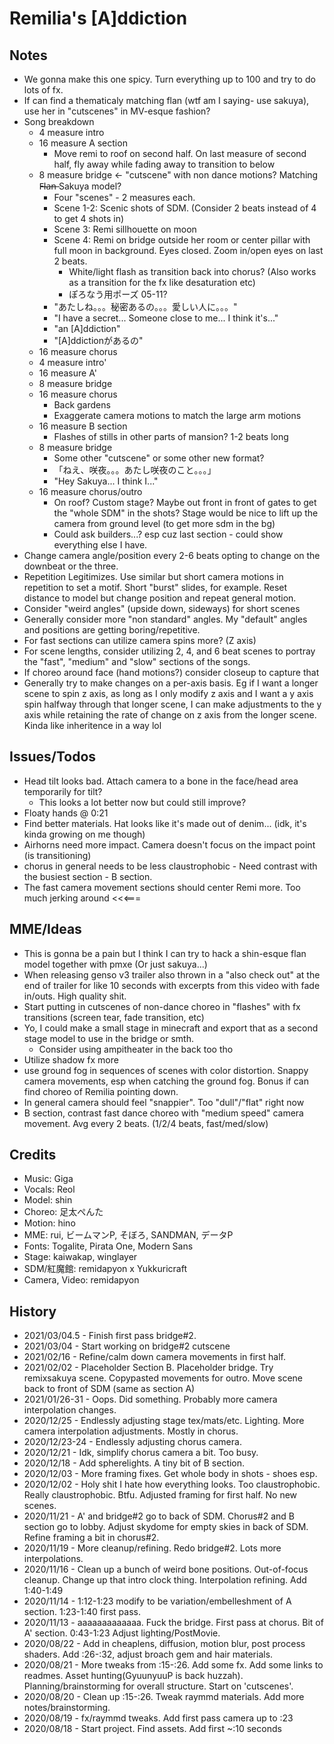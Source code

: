 # Remilia's [A]ddiction 

## Notes
- We gonna make this one spicy. Turn everything up to 100 and try to do lots of fx.
- If can find a thematicaly matching flan (wtf am I saying- use sakuya), use her in "cutscenes" in MV-esque fashion?
- Song breakdown
	- 4 measure intro
	- 16 measure A section
		- Move remi to roof on second half. On last measure of second half, fly away while fading away to transition to below
	- 8 measure bridge <- "cutscene" with non dance motions? Matching F̶l̶a̶n̶ Sakuya model?
		- Four "scenes" - 2 measures each.
		- Scene 1-2: Scenic shots of SDM. (Consider 2 beats instead of 4 to get 4 shots in)
		- Scene 3: Remi sillhouette on moon
		- Scene 4: Remi on bridge outside her room or center pillar with full moon in background. Eyes closed. Zoom in/open eyes on last 2 beats.
			- White/light flash as transition back into chorus? (Also works as a transition for the fx like desaturation etc)
			- ぽろなう用ポーズ 05-11?
		- "あたしね。。。秘密あるの。。。愛しい人に。。。"
		- "I have a secret... Someone close to me... I think it's..."
		- "an [A]ddiction"
		- "[A]ddictionがあるの"
	- 16 measure chorus
	- 4 measure intro'
	- 16 measure A'
	- 8 measure bridge
	- 16 measure chorus
		- Back gardens
		- Exaggerate camera motions to match the large arm motions
	- 16 measure B section
		- Flashes of stills in other parts of mansion? 1-2 beats long
	- 8 measure bridge
		- Some other "cutscene" or some other new format?
		- 「ねえ、咲夜。。。あたし咲夜のこと。。。」
		- "Hey Sakuya... I think I..."
	- 16 measure chorus/outro
		- On roof? Custom stage? Maybe out front in front of gates to get the "whole SDM" in the shots? Stage would be nice to lift up the camera from ground level (to get more sdm in the bg)
		- Could ask builders...? esp cuz last section - could show everything else I have.
- Change camera angle/position every 2-6 beats opting to change on the downbeat or the three.
- Repetition Legitimizes. Use similar but short camera motions in repetition to set a motif. Short "burst" slides, for example. Reset distance to model but change position and repeat general motion.
- Consider "weird angles" (upside down, sideways) for short scenes 
- Generally consider more "non standard" angles. My "default" angles and positions are getting boring/repetitive.
- For fast sections can utilize camera spins more? (Z axis)
- For scene lengths, consider utilizing 2, 4, and 6 beat scenes to portray the "fast", "medium" and "slow" sections of the songs.
- If choreo around face (hand motions?) consider closeup to capture that
- Generally try to make changes on a per-axis basis. Eg if I want a longer scene to spin z axis, as long as I only modify z axis and I want a y axis spin halfway through that longer scene, I can make adjustments to the y axis while retaining the rate of change on z axis from the longer scene. Kinda like inheritence in a way lol

## Issues/Todos
- Head tilt looks bad. Attach camera to a bone in the face/head area temporarily for tilt?
	- This looks a lot better now but could still improve?
- Floaty hands @ 0:21
- Find better materials. Hat looks like it's made out of denim... (idk, it's kinda growing on me though)
- Airhorns need more impact. Camera doesn't focus on the impact point (is transitioning)
- chorus in general needs to be less claustrophobic - Need contrast with the busiest section - B section.
- The fast camera movement sections should center Remi more. Too much jerking around <<<===
 
## MME/Ideas
- This is gonna be a pain but I think I can try to hack a shin-esque flan model together with pmxe (Or just sakuya...)
- When releasing genso v3 trailer also thrown in a "also check out" at the end of trailer for like 10 seconds with excerpts from this video with fade in/outs. High quality shit.
- Start putting in cutscenes of non-dance choreo in "flashes" with fx transitions (screen tear, fade transition, etc)
- Yo, I could make a small stage in minecraft and export that as a second stage model to use in the bridge or smth.
	- Consider using ampitheater in the back too tho
- Utilize shadow fx more
- use ground fog in sequences of scenes with color distortion. Snappy camera movements, esp when catching the ground fog. Bonus if can find choreo of Remilia pointing down.
- In general camera should feel "snappier". Too "dull"/"flat" right now
- B section, contrast fast dance choreo with "medium speed" camera movement. Avg every 2 beats. (1/2/4 beats, fast/med/slow)

## Credits
- Music: Giga
- Vocals: Reol
- Model: shin
- Choreo: 足太ぺんた
- Motion: hino
- MME: rui, ビームマンP, そぼろ, SANDMAN, データP
- Fonts: Togalite, Pirata One, Modern Sans
- Stage: kaiwakap, winglayer
- SDM/紅魔館: remidapyon x Yukkuricraft
- Camera, Video: remidapyon

## History
- 2021/03/04.5 - Finish first pass bridge#2. 
- 2021/03/04 - Start working on bridge#2 cutscene
- 2021/02/16 - Refine/calm down camera movements in first half.
- 2021/02/02 - Placeholder Section B. Placeholder bridge. Try remixsakuya scene. Copypasted movements for outro. Move scene back to front of SDM (same as section A)
- 2021/01/26-31 - Oops. Did something. Probably more camera interpolation changes.
- 2020/12/25 - Endlessly adjusting stage tex/mats/etc. Lighting. More camera interpolation adjustments. Mostly in chorus.
- 2020/12/23-24 - Endlessly adjusting chorus camera.
- 2020/12/21 - Idk, simplify chorus camera a bit. Too busy.
- 2020/12/18 - Add spherelights. A tiny bit of B section.
- 2020/12/03 - More framing fixes. Get whole body in shots - shoes esp.  
- 2020/12/02 - Holy shit I hate how everything looks. Too claustrophobic. Really claustrophobic. Btfu. Adjusted framing for first half. No new scenes.
- 2020/11/21 - A' and bridge#2 go to back of SDM. Chorus#2 and B section go to lobby. Adjust skydome for empty skies in back of SDM. Refine framing a bit in chorus#2.
- 2020/11/19 - More cleanup/refining. Redo bridge#2. Lots more interpolations.
- 2020/11/16 - Clean up a bunch of weird bone positions. Out-of-focus cleanup. Change up that intro clock thing. Interpolation refining. Add 1:40-1:49
- 2020/11/14 - 1:12-1:23 modify to be variation/embelleshment of A section. 1:23-1:40 first pass.
- 2020/11/13 - aaaaaaaaaaaaa. Fuck the bridge. First pass at chorus. Bit of A' section. 0:43-1:23 Adjust lighting/PostMovie.
- 2020/08/22 - Add in cheaplens, diffusion, motion blur, post process shaders. Add :26-:32, adjust broach gem and hair materials.
- 2020/08/21 - More tweaks from :15-:26. Add some fx. Add some links to readmes. Asset hunting(GyuunyuuP is back huzzah). Planning/brainstorming for overall structure. Start on 'cutscenes'. 
- 2020/08/20 - Clean up :15-:26. Tweak raymmd materials. Add more notes/brainstorming.
- 2020/08/19 - fx/raymmd tweaks. Add first pass camera up to :23
- 2020/08/18 - Start project. Find assets. Add first ~:10 seconds